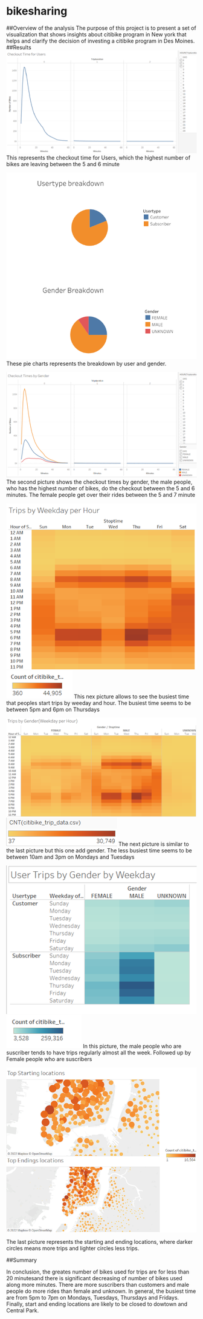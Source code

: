 # bikesharing

##Overview of the analysis
The purpose of this project is to present a set of visualization that shows insights about citibike program in New york that helps and clarify the decision of investing a citibike program in Des Moines.
##Results
![sadas](i1.png)
This represents the checkout time for Users, which the highest number of bikes are leaving between the 5 and 6 minute

![dasd](i5.png)
These pie charts represents the breakdown by user and gender.

![sad](i2.png)
The second picture shows the checkout times by gender, the male people, who has the highest number of bikes, do the checkout between the 5 and 6 minutes. The female people get over their rides between the 5 and 7 minute


![dasd](i3.png) ![l1](l1.png)
This nex picture allows to see the busiest time that peoples start trips by weeday and hour. The busiest time seems to be between 5pm and 6pm on Thursdays


![asd](i7.png) ![l3](l3.png)
The next picture is similar to the last picture but this one add gender. The less busiest time seems to be
between 10am and 3pm on Mondays and Tuesdays

![asd4](i4.png) ![l2](l2.png)
In this picture, the male people who are suscriber tends to have trips regularly almost all the week. Followed up by Female people who are suscribers

![ivx6](i6.png)

The last picture represents the starting and ending locations, where darker circles means more trips and lighter circles less trips.









##Summary

In conclusion, the greates number of bikes used for trips are for less than 20 minutesand there is significant decreasing of number of bikes used along more minutes. There are more suscribers than customers and male people do more rides than female and unknown. In general, the busiest time are from 5pm to 7pm on Mondays, Tuesdays, Thursdays and Fridays. Finally, start and ending locations are likely to be closed to dowtown and Central Park.
